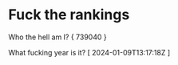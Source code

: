 # Fuck the rankings

Who the hell am I?
{ 739040 }

What fucking year is it?
[ 2024-01-09T13:17:18Z ]
